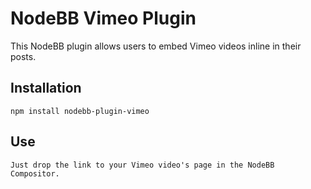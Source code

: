 # NodeBB Vimeo Plugin

This NodeBB plugin allows users to embed Vimeo videos inline in their posts.

## Installation

    npm install nodebb-plugin-vimeo

## Use

    Just drop the link to your Vimeo video's page in the NodeBB Compositor.
